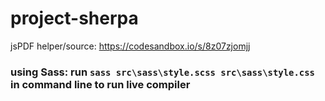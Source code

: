 # project-sherpa


jsPDF helper/source: https://codesandbox.io/s/8z07zjomjj

### using Sass: run `sass src\sass\style.scss src\sass\style.css` in command line to run live compiler